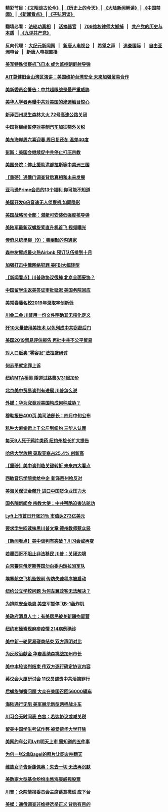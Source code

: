 #### 精彩节目：[《文昭谈古论今》](http://134.209.198.168/wenzhao) | [《历史上的今天》](http://134.209.198.168/today-in-history) | [《大陆新闻解读》](http://134.209.198.168/ntdtv-comedy) | [《中国禁闻》](http://134.209.198.168/ntdtv-news) | [《新闻看点》](http://134.209.198.168/news-insight) | [《子弘闲谈》](http://134.209.198.168/zihongxiantan/) 

  #### 翻墙必看： [法轮功真相](http://134.209.198.168:10000/videos/truth.html) &nbsp;&nbsp;|&nbsp;&nbsp; [活摘器官](http://134.209.198.168:10000/videos/res/Organs/) &nbsp;&nbsp;|&nbsp;&nbsp; [709维权律师大抓捕](http://134.209.198.168:10000/videos/709/) &nbsp;&nbsp;|&nbsp;&nbsp; [共产党的历史与本质](http://134.209.198.168:10000/videos/ccp.html) &nbsp;&nbsp;| [《九评共产党》](http://134.209.198.168:10000/videos/jiuping/) 

#### 反向代理： [大纪元新闻网](http://134.209.198.168:10080/) &nbsp;&nbsp;|&nbsp;&nbsp; [新唐人电视台](http://134.209.198.168:8000/) &nbsp;&nbsp;|&nbsp;&nbsp; [希望之声](http://134.209.198.168:8200/) &nbsp;&nbsp;|&nbsp;&nbsp; [追查国际](http://134.209.198.168:10010/) &nbsp;&nbsp;|&nbsp;&nbsp; [自由亚洲电台](http://134.209.198.168:9800/) &nbsp;&nbsp;|&nbsp;&nbsp; [新唐人电视直播](http://134.209.198.168/) 

#### [美军特殊侦察机飞日本 或为监控朝鲜射导弹](../pages/nsc412/n11154756.md?t=04010937) 

#### [AIT莫健旧金山湾区演讲：美国维护台湾安全 未来加强贸易合作](../pages/nsc412/n11154656.md?t=04010937) 

#### [美新委员会警告：中共超限战是最严重威胁](../pages/nsc412/n11153754.md?t=04010937) 

#### [美华人学者再曝中共对美国的渗透触目惊心](../pages/nsc412/n11150248.md?t=04010937) 

#### [新泽西州发生森林大火 72号高速公路关闭](../pages/nsc412/n11153542.md?t=04010937) 

#### [中国将继续暂停对美制汽车加征额外关税](../pages/nsc412/n11153472.md?t=04010937) 

#### [美东海岸周六喜迎春 周日复还冬 温差40度](../pages/nsc412/n11153370.md?t=04010937) 

#### [彭斯：美国会继续促中共停止打压宗教](../pages/nsc412/n11153230.md?t=04010937) 

#### [美国务院：停止援助洪都拉斯等中美洲三国](../pages/nsc412/n11152947.md?t=04010937) 

#### [【重磅】通俄门调查背后真相和未来发展](../pages/nsc412/n11149763.md?t=04010937) 

#### [亚马逊Prime会员的13个福利 你可能不知道](../pages/nsc412/n11110603.md?t=04010937) 

#### [美国开发6倍音速无人侦察机 如同隐形](../pages/nsc412/n11152824.md?t=04010937) 

#### [美国战略司令部：潜艇可安装低强度核导弹](../pages/nsc412/n11152538.md?t=04010937) 

#### [美陆军最新双螺旋桨直升机首飞 视频曝光](../pages/nsc412/n11142593.md?t=04010937) 

#### [传奇总统里根（9）：善幽默的沟通家](../pages/nsc412/n11151700.md?t=04010937) 

#### [森林树屋成最火热Airbnb 预订队伍排到十月](../pages/nsc412/n11151820.md?t=04010937) 

#### [加强打击中俄网络犯罪 美FBI大幅转型](../pages/nsc412/n11151611.md?t=04010937) 

#### [【新闻看点】川普称协议很棒 北京全面妥协？](../pages/nsc412/n11151468.md?t=04010937) 

#### [中国留学生返美签证审批延迟 美国务院回应](../pages/nsc412/n11151314.md?t=04010937) 

#### [美常春藤名校2019年录取率创新低](../pages/nsc412/n11151277.md?t=04010937) 

#### [川金二会 川普用一份文件明确其无核化定义](../pages/nsc412/n11151140.md?t=04010937) 

#### [歼10大量使用美技术 以色列成中共窃密后门](../pages/nsc412/n11143429.md?t=04010937) 

#### [美国2019贸易评估报告 再批中共不公平贸易](../pages/nsc412/n11150818.md?t=04010937) 

#### [对人口贩卖“零容忍”法拉盛研讨](../pages/nsc412/n11150877.md?t=04010937) 

#### [何志平就定罪上诉](../pages/nsc412/n11150869.md?t=04010937) 

#### [纽约MTA桥梁 隧道过路费3/31起加价](../pages/nsc412/n11150854.md?t=04010937) 

#### [北京美中贸易谈判有进展 川普怎么说](../pages/nsc412/n11150224.md?t=04010937) 

#### [外媒：华为究竟对美国构成何种威胁？](../pages/nsc412/n11149562.md?t=04010937) 

#### [穆勒报告400页 美司法部长：四月中旬公布](../pages/nsc412/n11150091.md?t=04010937) 

#### [私种大麻偷运上千公斤到纽约 三华人认罪](../pages/nsc412/n11148686.md?t=04010937) 

#### [每天9人死于鸦片类药 纽约州检长扩大提告](../pages/nsc412/n11148700.md?t=04010937) 

#### [哈佛大学放榜 录取亚裔占25.4% 创新高](../pages/nsc412/n11149841.md?t=04010937) 

#### [【重磅】美中谈判临关键转折 未来四大看点](../pages/nsc412/n11149718.md?t=04010937) 

#### [西敏音乐学院卖给中企 新泽西州检反对](../pages/nsc412/n11149680.md?t=04010937) 

#### [美海关保证金飙升 进口中国货企业压力大](../pages/nsc412/n11149090.md?t=04010937) 

#### [国务院新闻会 宗教大使：中共残酷迫害法轮功](../pages/nsc412/n11149870.md?t=04010937) 

#### [Lyft上市首日开涨21％ 市值达273亿美元](../pages/nsc412/n11149695.md?t=04010937) 

#### [要求学生阅读抹黑川普文章 德州教师惹众怒](../pages/nsc412/n11149736.md?t=04010937) 

#### [【新闻看点】美中谈判有突破？川习会或再变](../pages/nsc412/n11149469.md?t=04010937) 

#### [若墨西哥不阻止非法移民 川普：关闭边境](../pages/nsc412/n11149488.md?t=04010937) 

#### [白宫警告俄罗斯等国勿向委内瑞拉派军队](../pages/nsc412/n11149658.md?t=04010937) 

#### [埃塞航空飞机坠毁前 传防失速程序被启动](../pages/nsc412/n11149281.md?t=04010937) 

#### [纽约公立学校问题 为何左翼政客无法解决？](../pages/nsc412/n11148665.md?t=04010937) 

#### [为排除安全隐患 美空军暂停飞B-1轰炸机](../pages/nsc412/n11149312.md?t=04010937) 

#### [美政府消息人士：有美居民被关新疆拘留营](../pages/nsc412/n11149339.md?t=04010937) 

#### [纽约布碌崙现麻疹疫情 214病例确诊](../pages/nsc412/n11148696.md?t=04010937) 

#### [美中新一轮贸易磋商结束 双方声明对比](../pages/nsc412/n11149183.md?t=04010937) 

#### [为反政治献金 华裔高纳森挑战加州市长](../pages/nsc412/n11147254.md?t=04010937) 

#### [美中本轮谈判结束 传双方逐行确定协议内容](../pages/nsc412/n11148669.md?t=04010937) 

#### [英议会大厦研讨会 11议员谴责中共活摘罪行](../pages/nsc412/n11147307.md?t=04010937) 

#### [后螺旋弹簧问题 大众在美国召回56000辆车](../pages/nsc412/n11148541.md?t=04010937) 

#### [海陆通行无阻 美军展示新型两栖战斗车](../pages/nsc412/n11148536.md?t=04010937) 

#### [川习会无时间表 白宫：若达协议或减关税](../pages/nsc412/n11147333.md?t=04010937) 

#### [留美中国学生考试作弊 被爱荷华大学开除](../pages/nsc412/n11147726.md?t=04010937) 

#### [美网约车公司Lyft明天上市 需知道的五件事](../pages/nsc412/n11147465.md?t=04010937) 

#### [为何一张2盒Bagel的照片让网友吵翻天](../pages/nsc412/n11147104.md?t=04010937) 

#### [维族女子告诉蓬佩奥：失去一切 无法再沉默](../pages/nsc412/n11135743.md?t=04010937) 

#### [美数家大型基金纷纷出售海康威视股票](../pages/nsc412/n11147111.md?t=04010937) 

#### [川普：众院情报委员会主席蓄意撒谎 应下台](../pages/nsc412/n11146907.md?t=04010937) 

#### [美媒：通俄调查非维持选举正义 背后有目的](../pages/nsc412/n11147110.md?t=04010937) 

